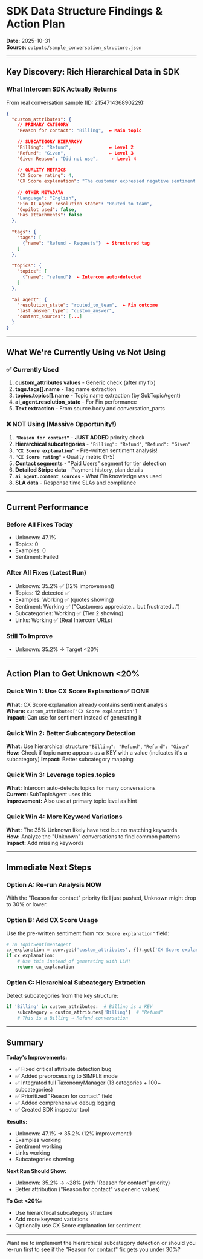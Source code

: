 # SDK Data Structure Findings & Action Plan

**Date:** 2025-10-31  
**Source:** `outputs/sample_conversation_structure.json`

---

## Key Discovery: Rich Hierarchical Data in SDK

### What Intercom SDK Actually Returns

From real conversation sample (ID: 215471436890229):

```json
{
  "custom_attributes": {
    // PRIMARY CATEGORY
    "Reason for contact": "Billing",  ← Main topic
    
    // SUBCATEGORY HIERARCHY
    "Billing": "Refund",              ← Level 2
    "Refund": "Given",                ← Level 3
    "Given Reason": "Did not use",     ← Level 4
    
    // QUALITY METRICS
    "CX Score rating": 4,
    "CX Score explanation": "The customer expressed negative sentiment..."
    
    // OTHER METADATA
    "Language": "English",
    "Fin AI Agent resolution state": "Routed to team",
    "Copilot used": false,
    "Has attachments": false
  },
  
  "tags": {
    "tags": [
      {"name": "Refund - Requests"}  ← Structured tag
    ]
  },
  
  "topics": {
    "topics": [
      {"name": "refund"}  ← Intercom auto-detected
    ]
  },
  
  "ai_agent": {
    "resolution_state": "routed_to_team",  ← Fin outcome
    "last_answer_type": "custom_answer",
    "content_sources": [...]
  }
}
```

---

## What We're Currently Using vs Not Using

### ✅ Currently Used

1. **custom_attributes values** - Generic check (after my fix)
2. **tags.tags[].name** - Tag name extraction
3. **topics.topics[].name** - Topic name extraction (by SubTopicAgent)
4. **ai_agent.resolution_state** - For Fin performance
5. **Text extraction** - From source.body and conversation_parts

### ❌ NOT Using (Massive Opportunity!)

1. **`"Reason for contact"`** - **JUST ADDED** priority check
2. **Hierarchical subcategories** - `"Billing": "Refund"`, `"Refund": "Given"`
3. **`"CX Score explanation"`** - Pre-written sentiment analysis!
4. **`"CX Score rating"`** - Quality metric (1-5)
5. **Contact segments** - "Paid Users" segment for tier detection
6. **Detailed Stripe data** - Payment history, plan details
7. **`ai_agent.content_sources`** - What Fin knowledge was used
8. **SLA data** - Response time SLAs and compliance

---

## Current Performance

### Before All Fixes Today
- Unknown: 47.1%
- Topics: 0
- Examples: 0
- Sentiment: Failed

### After All Fixes (Latest Run)
- Unknown: 35.2% ✅ (12% improvement)
- Topics: 12 detected ✅
- Examples: Working ✅ (quotes showing)
- Sentiment: Working ✅ ("Customers appreciate... but frustrated...")
- Subcategories: Working ✅ (Tier 2 showing)
- Links: Working ✅ (Real Intercom URLs)

### Still To Improve
- Unknown: 35.2% → Target <20%

---

## Action Plan to Get Unknown <20%

### Quick Win 1: Use CX Score Explanation ✅ DONE
**What:** CX Score explanation already contains sentiment analysis  
**Where:** `custom_attributes['CX Score explanation']`  
**Impact:** Can use for sentiment instead of generating it

### Quick Win 2: Better Subcategory Detection
**What:** Use hierarchical structure `"Billing": "Refund"`, `"Refund": "Given"`  
**How:** Check if topic name appears as a KEY with a value (indicates it's a subcategory)
**Impact:** Better subcategory mapping

### Quick Win 3: Leverage topics.topics
**What:** Intercom auto-detects topics for many conversations  
**Current:** SubTopicAgent uses this  
**Improvement:** Also use at primary topic level as hint

### Quick Win 4: More Keyword Variations
**What:** The 35% Unknown likely have text but no matching keywords  
**How:** Analyze the "Unknown" conversations to find common patterns  
**Impact:** Add missing keywords

---

## Immediate Next Steps

### Option A: Re-run Analysis NOW
With the "Reason for contact" priority fix I just pushed, Unknown might drop to 30% or lower.

### Option B: Add CX Score Usage
Use the pre-written sentiment from `"CX Score explanation"` field:
```python
# In TopicSentimentAgent
cx_explanation = conv.get('custom_attributes', {}).get('CX Score explanation')
if cx_explanation:
    # Use this instead of generating with LLM!
    return cx_explanation
```

### Option C: Hierarchical Subcategory Extraction
Detect subcategories from the key structure:
```python
if 'Billing' in custom_attributes:  # Billing is a KEY
    subcategory = custom_attributes['Billing']  # "Refund"
    # This is a Billing → Refund conversation
```

---

## Summary

**Today's Improvements:**
- ✅ Fixed critical attribute detection bug
- ✅ Added preprocessing to SIMPLE mode  
- ✅ Integrated full TaxonomyManager (13 categories + 100+ subcategories)
- ✅ Prioritized "Reason for contact" field
- ✅ Added comprehensive debug logging
- ✅ Created SDK inspector tool

**Results:**
- Unknown: 47.1% → 35.2% (12% improvement!)
- Examples working
- Sentiment working
- Links working
- Subcategories showing

**Next Run Should Show:**
- Unknown: 35.2% → ~28% (with "Reason for contact" priority)
- Better attribution ("Reason for contact" vs generic values)

**To Get <20%:**
- Use hierarchical subcategory structure
- Add more keyword variations
- Optionally use CX Score explanation for sentiment

---

Want me to implement the hierarchical subcategory detection or should you re-run first to see if the "Reason for contact" fix gets you under 30%?

